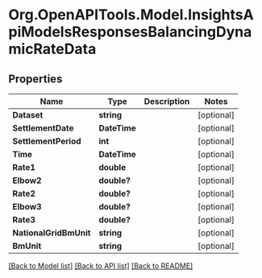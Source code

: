 # Org.OpenAPITools.Model.InsightsApiModelsResponsesBalancingDynamicRateData

## Properties

Name | Type | Description | Notes
------------ | ------------- | ------------- | -------------
**Dataset** | **string** |  | [optional] 
**SettlementDate** | **DateTime** |  | [optional] 
**SettlementPeriod** | **int** |  | [optional] 
**Time** | **DateTime** |  | [optional] 
**Rate1** | **double** |  | [optional] 
**Elbow2** | **double?** |  | [optional] 
**Rate2** | **double?** |  | [optional] 
**Elbow3** | **double?** |  | [optional] 
**Rate3** | **double?** |  | [optional] 
**NationalGridBmUnit** | **string** |  | [optional] 
**BmUnit** | **string** |  | [optional] 

[[Back to Model list]](../README.md#documentation-for-models) [[Back to API list]](../README.md#documentation-for-api-endpoints) [[Back to README]](../README.md)

